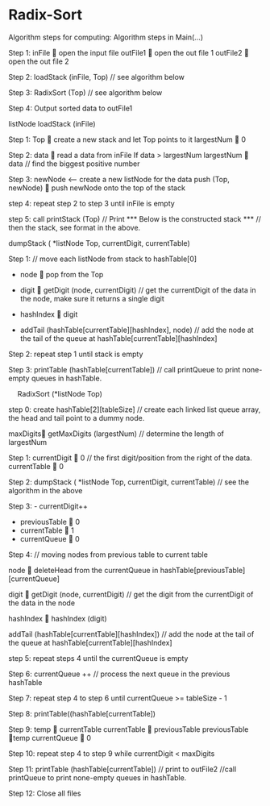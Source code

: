 # Radix-Sort

Algorithm steps for computing:
Algorithm steps in Main(…)

Step 1: inFile  open the input file 
	outFile1  open the out file 1
outFile2  open the out file 2

Step 2: loadStack (inFile, Top) // see algorithm below

Step 3: RadixSort (Top) // see algorithm below

Step 4: Output sorted data to outFile1

listNode  loadStack (inFile)

Step 1:	Top  create a new stack and let Top points to it
	 largestNum  0
  
Step 2: data  read a data from inFile
	If data > largestNum
	      largestNum  data // find the biggest positive number

Step 3: newNode <-- create a new listNode for the data
push (Top, newNode)  push newNode onto the top of the stack

step 4: repeat step 2 to step 3 until inFile is empty

step 5: call printStack (Top) // Print *** Below is the constructed stack ***
				// then the stack, see format in the above.

dumpStack ( *listNode Top, currentDigit, currentTable)

Step 1: // move each listNode from stack to hashTable[0]
- node  pop from the Top
- digit  getDigit (node, currentDigit) 
// get the currentDigit of the data in the node, make sure it returns a single digit 

- hashIndex  digit
- addTail (hashTable[currentTable][hashIndex], node) 
   // add the node at the tail of the queue at hashTable[currentTable][hashIndex]

Step 2: repeat step 1 until stack is empty

Step 3:  printTable (hashTable[currentTable]) // call printQueue to print none-empty queues in hashTable.

 
RadixSort (*listNode Top)

step 0: create hashTable[2][tableSize] 
// create each linked list queue array, the head and tail point to a dummy node.

maxDigits getMaxDigits (largestNum) // determine the length of largestNum 

Step 1: currentDigit  0 // the first digit/position from the right of the data.
  currentTable  0

Step 2: dumpStack ( *listNode Top, currentDigit, currentTable) 
// see the algorithm in the above

Step 3: - currentDigit++
- previousTable  0
- currentTable  1
- currentQueue  0

Step 4: // moving nodes from previous table to current table

node  deleteHead from the currentQueue in 
			hashTable[previousTable][currentQueue]

 digit  getDigit (node, currentDigit) 
// get the digit from the currentDigit of the data in the node

hashIndex  hashIndex (digit) 

addTail (hashTable[currentTable][hashIndex])
// add the node at the tail of the queue at hashTable[currentTable][hashIndex]

step 5:  repeat steps 4 until the currentQueue is empty
        
Step 6: currentQueue ++ // process the next queue in the previous hashTable

Step 7: repeat step 4  to step 6  until currentQueue >= tableSize - 1 

Step 8: printTable((hashTable[currentTable]) 

Step 9: temp  currentTable
currentTable  previousTable
previousTable temp
currentQueue  0

Step 10: repeat step 4 to step 9 while currentDigit  <  maxDigits

Step 11: printTable (hashTable[currentTable]) // print to outFile2
//call printQueue to print none-empty queues in hashTable.

Step 12: Close all files
